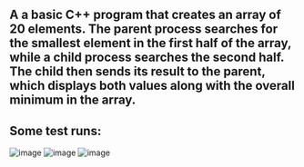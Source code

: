 ## A a basic C++ program that creates an array of 20 elements. The parent process searches for the smallest element in the first half of the array, while a child process searches the second half. The child then sends its result to the parent, which displays both values along with the overall minimum in the array.

## Some test runs:
![image](https://github.com/user-attachments/assets/691151c8-fd55-4419-b6c0-4bb589fbf881)
![image](https://github.com/user-attachments/assets/c376f4f4-b19d-487d-919b-2d29deae8319)
![image](https://github.com/user-attachments/assets/d4524e97-3ef5-4ba9-950b-7717b369453c)
